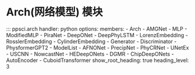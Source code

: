 # Arch(网络模型) 模块

::: ppsci.arch
    handler: python
    options:
      members:
        - Arch
        - AMGNet
        - MLP
        - ModifiedMLP
        - PiraNet
        - DeepONet
        - DeepPhyLSTM
        - LorenzEmbedding
        - RosslerEmbedding
        - CylinderEmbedding
        - Generator
        - Discriminator
        - PhysformerGPT2
        - ModelList
        - AFNONet
        - PrecipNet
        - PhyCRNet
        - UNetEx
        - USCNN
        - NowcastNet
        - HEDeepONets
        - DGMR
        - ChipDeepONets
        - AutoEncoder
        - CuboidTransformer
      show_root_heading: true
      heading_level: 3
